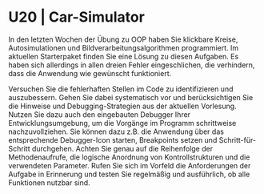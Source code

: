 # U20 | Car-Simulator

In den letzten Wochen der Übung zu OOP haben Sie klickbare Kreise, Autosimulationen und Bildverarbeitungsalgorithmen programmiert. Im aktuellen Starterpaket finden Sie eine Lösung zu diesen Aufgaben. Es haben sich allerdings in allen dreien Fehler eingeschlichen, die verhindern, dass die Anwendung wie gewünscht funktioniert.

Versuchen Sie die fehlerhaften Stellen im Code zu identifizieren und auszubessern. Gehen Sie dabei systematisch vor und berücksichtigen Sie die Hinweise und Debugging-Strategien aus der aktuellen Vorlesung. Nutzen Sie dazu auch den eingebauten Debugger Ihrer Entwicklungsumgebung, um die Vorgänge im Programm schrittweise nachzuvollziehen. Sie können dazu z.B. die Anwendung über das entsprechende Debugger-Icon starten, Breakpoints setzen und Schritt-für-Schritt durchgehen. Achten Sie genau auf die Reihenfolge der Methodenaufrufe, die logische Anordnung von Kontrollstrukturen und die verwendeten Parameter. Rufen Sie sich im Vorfeld die Anforderungen der Aufgabe in Erinnerung und testen Sie regelmäßig und ausführlich, ob alle Funktionen nutzbar sind.
